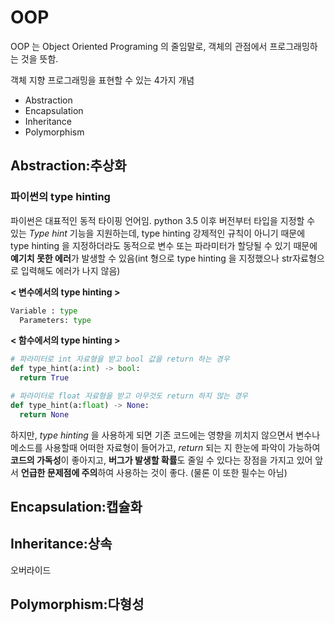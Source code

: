 # OOP 

OOP 는 Object Oriented Programing 의 줄임말로, 객체의 관점에서 프로그래밍하는 것을 뜻함.



객체 지향 프로그래밍을 표현할 수 있는 4가지 개념

* Abstraction
* Encapsulation
* Inheritance
* Polymorphism





## Abstraction:추상화



### 파이썬의 type hinting

파이썬은 대표적인 동적 타이핑 언어임. python 3.5 이후 버전부터 타입을 지정할 수 있는 *Type hint* 기능을 지원하는데, type hinting  강제적인 규칙이 아니기 때문에 type hinting 을 지정하더라도 동적으로 변수 또는 파라미터가 할당될 수 있기 때문에 **예기치 못한 에러**가 발생할 수 있음(int 형으로 type hinting 을 지정했으나 str자료형으로 입력해도 에러가 나지 않음)

**< 변수에서의 type hinting >**

```python
Variable : type
  Parameters: type
```

**< 함수에서의 type hinting >**

```python
# 파라미터로 int 자료형을 받고 bool 값을 return 하는 경우
def type_hint(a:int) -> bool:
  return True

# 파라미터로 float 자료형을 받고 아무것도 return 하지 않는 경우
def type_hint(a:float) -> None:
  return None
```

하지만, *type hinting* 을 사용하게 되면 기존 코드에는 영향을 끼치지 않으면서 변수나 메소드를 사용할때 어떠한 자료형이 들어가고, *return* 되는 지 한눈에 파악이 가능하여 **코드의 가독성**이 좋아지고, **버그가 발생할 확률**도 줄일 수 있다는 장점을 가지고 있어 앞서 **언급한 문제점에 주의**하여 사용하는 것이 좋다. (물론 이 또한 필수는 아님)



## Encapsulation:캡슐화





## Inheritance:상속

오버라이드





## Polymorphism:다형성